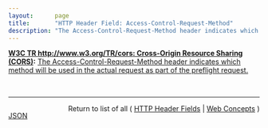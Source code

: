 ```yaml
---
layout:      page
title:       "HTTP Header Field: Access-Control-Request-Method"
description: "The Access-Control-Request-Method header indicates which method will be used in the actual request as part of the preflight request."
---
```


**[W3C TR http://www.w3.org/TR/cors: Cross-Origin Resource Sharing (CORS)](/specs/W3C/TR/cors "This document defines a mechanism to enable client-side cross-origin requests. Specifications that enable an API to make cross-origin requests to resources can use the algorithms defined by this specification. If such an API is used on http://example.org resources, a resource on http://hello-world.example can opt in using the mechanism described by this specification (e.g., specifying Access-Control-Allow-Origin: http://example.org as response header), which would allow that resource to be fetched cross-origin from http://example.org."):** [The Access-Control-Request-Method header indicates which method will be used in the actual request as part of the preflight request.](http://www.w3.org/TR/cors/#access-control-request-method-request-header "Read documentation for HTTP Header Field &#34;Access-Control-Request-Method&#34;")

<br/>
<hr/>

<p style="float : left"><a href="Access-Control-Request-Method.json" title="JSON representing this particular Web Concept">JSON</a></p>
<p style="text-align: right">Return to list of all ( <a href="../http-headers">HTTP Header Fields</a> | <a href="../">Web Concepts</a> )</p>
